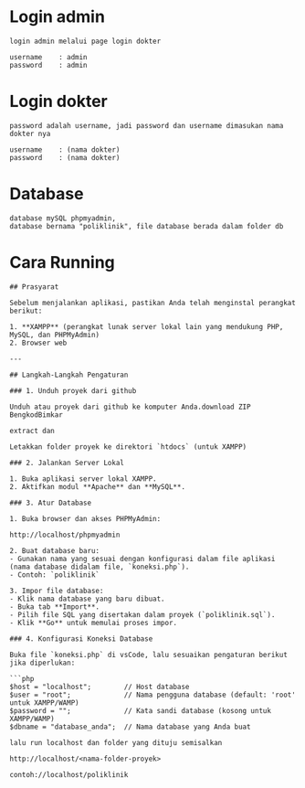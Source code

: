 # Login admin
```
login admin melalui page login dokter

username    : admin
password    : admin
```

# Login dokter
```
password adalah username, jadi password dan username dimasukan nama dokter nya

username    : (nama dokter)
password    : (nama dokter)
```

# Database
```
database mySQL phpmyadmin,
database bernama "poliklinik", file database berada dalam folder db
```

# Cara Running
```
## Prasyarat

Sebelum menjalankan aplikasi, pastikan Anda telah menginstal perangkat berikut:

1. **XAMPP** (perangkat lunak server lokal lain yang mendukung PHP, MySQL, dan PHPMyAdmin)
2. Browser web

---

## Langkah-Langkah Pengaturan

### 1. Unduh proyek dari github

Unduh atau proyek dari github ke komputer Anda.download ZIP BengkodBimkar

extract dan 

Letakkan folder proyek ke direktori `htdocs` (untuk XAMPP)

### 2. Jalankan Server Lokal

1. Buka aplikasi server lokal XAMPP.
2. Aktifkan modul **Apache** dan **MySQL**.

### 3. Atur Database

1. Buka browser dan akses PHPMyAdmin:

http://localhost/phpmyadmin

2. Buat database baru:
- Gunakan nama yang sesuai dengan konfigurasi dalam file aplikasi (nama database didalam file, `koneksi.php`).
- Contoh: `poliklinik`

3. Impor file database:
- Klik nama database yang baru dibuat.
- Buka tab **Import**.
- Pilih file SQL yang disertakan dalam proyek (`poliklinik.sql`).
- Klik **Go** untuk memulai proses impor.

### 4. Konfigurasi Koneksi Database

Buka file `koneksi.php` di vsCode, lalu sesuaikan pengaturan berikut jika diperlukan:

```php
$host = "localhost";        // Host database
$user = "root";             // Nama pengguna database (default: 'root' untuk XAMPP/WAMP)
$password = "";             // Kata sandi database (kosong untuk XAMPP/WAMP)
$dbname = "database_anda";  // Nama database yang Anda buat

lalu run localhost dan folder yang dituju semisalkan

http://localhost/<nama-folder-proyek>

contoh://localhost/poliklinik
